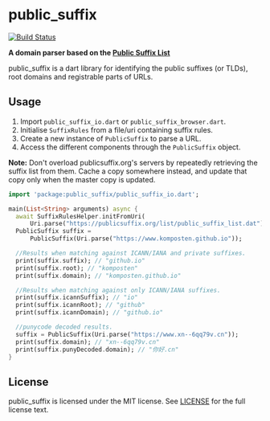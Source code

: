 # public_suffix
[![Build Status](https://travis-ci.com/Komposten/public_suffix.svg?branch=master)](https://travis-ci.com/Komposten/public_suffix)

**A domain parser based on the [Public Suffix List](https://publicsuffix.org/)**

public_suffix is a dart library for identifying the public suffixes (or TLDs), root domains and registrable parts of URLs.

## Usage
1) Import `public_suffix_io.dart` or `public_suffix_browser.dart`.
2) Initialise `SuffixRules` from a file/uri containing suffix rules.
3) Create a new instance of `PublicSuffix` to parse a URL.
4) Access the different components through the `PublicSuffix` object.

**Note:** Don't overload publicsuffix.org's servers by repeatedly retrieving the suffix list from them. Cache a copy somewhere instead, and update that copy only when the master copy is updated.

```dart
import 'package:public_suffix/public_suffix_io.dart';

main(List<String> arguments) async {
  await SuffixRulesHelper.initFromUri(
      Uri.parse("https://publicsuffix.org/list/public_suffix_list.dat"));
  PublicSuffix suffix =
      PublicSuffix(Uri.parse("https://www.komposten.github.io"));

  //Results when matching against ICANN/IANA and private suffixes.
  print(suffix.suffix); // "github.io"
  print(suffix.root); // "komposten"
  print(suffix.domain); // "komposten.github.io"

  //Results when matching against only ICANN/IANA suffixes.
  print(suffix.icannSuffix); // "io"
  print(suffix.icannRoot); // "github"
  print(suffix.icannDomain); // "github.io"

  //punycode decoded results.
  suffix = PublicSuffix(Uri.parse("https://www.xn--6qq79v.cn"));
  print(suffix.domain); // "xn--6qq79v.cn"
  print(suffix.punyDecoded.domain); // "你好.cn"
}
```

## License
public_suffix is licensed under the MIT license. See [LICENSE](https://github.com/Komposten/public_suffix/blob/master/LICENSE) for the full license text.

